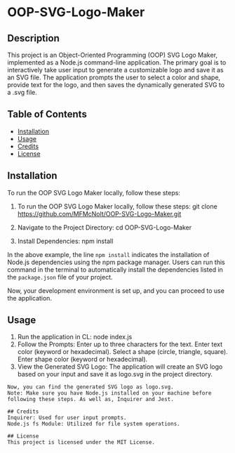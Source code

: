 # OOP-SVG-Logo-Maker

## Description
This project is an Object-Oriented Programming (OOP) SVG Logo Maker, implemented as a Node.js command-line application. The primary goal is to interactively take user input to generate a customizable logo and save it as an SVG file. The application prompts the user to select a color and shape, provide text for the logo, and then saves the dynamically generated SVG to a .svg file.

## Table of Contents
- [Installation](#installation)
- [Usage](#usage)
- [Credits](#credits)
- [License](#license)

## Installation
To run the OOP SVG Logo Maker locally, follow these steps:

1. To run the OOP SVG Logo Maker locally, follow these steps: git clone https://github.com/MFMcNolt/OOP-SVG-Logo-Maker.git

2. Navigate to the Project Directory: cd OOP-SVG-Logo-Maker

3. Install Dependencies: npm install

In the above example, the line `npm install` indicates the installation of Node.js dependencies using the npm package manager. Users can run this command in the terminal to automatically install the dependencies listed in the `package.json` file of your project.


Now, your development environment is set up, and you can proceed to use the application.

## Usage

1. Run the application in CL: node index.js
2. Follow the Prompts:
    Enter up to three characters for the text.
    Enter text color (keyword or hexadecimal).
    Select a shape (circle, triangle, square).
    Enter shape color (keyword or hexadecimal).
3. View the Generated SVG Logo:  The application will create an SVG logo based on your input and save it as logo.svg in the project directory.

`````````
Now, you can find the generated SVG logo as logo.svg.
Note: Make sure you have Node.js installed on your machine before following these steps. As well as, Inquirer and Jest.

## Credits
Inquirer: Used for user input prompts.
Node.js fs Module: Utilized for file system operations.

## License
This project is licensed under the MIT License.


